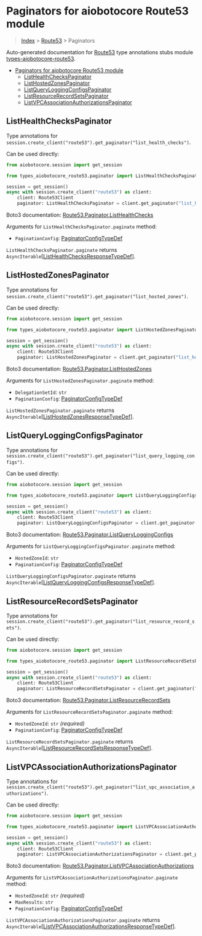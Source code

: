 <a id="paginators-for-aiobotocore-route53-module"></a>

# Paginators for aiobotocore Route53 module

> [Index](..) > [Route53](.) > Paginators

Auto-generated documentation for
[Route53](https://boto3.amazonaws.com/v1/documentation/api/latest/reference/services/route53.html#Route53)
type annotations stubs module
[types-aiobotocore-route53](https://pypi.org/project/types-aiobotocore-route53/).

- [Paginators for aiobotocore Route53 module](#paginators-for-aiobotocore-route53-module)
  - [ListHealthChecksPaginator](#listhealthcheckspaginator)
  - [ListHostedZonesPaginator](#listhostedzonespaginator)
  - [ListQueryLoggingConfigsPaginator](#listqueryloggingconfigspaginator)
  - [ListResourceRecordSetsPaginator](#listresourcerecordsetspaginator)
  - [ListVPCAssociationAuthorizationsPaginator](#listvpcassociationauthorizationspaginator)

<a id="listhealthcheckspaginator"></a>

## ListHealthChecksPaginator

Type annotations for
`session.create_client("route53").get_paginator("list_health_checks")`.

Can be used directly:

```python
from aiobotocore.session import get_session

from types_aiobotocore_route53.paginator import ListHealthChecksPaginator

session = get_session()
async with session.create_client("route53") as client:
    client: Route53Client
    paginator: ListHealthChecksPaginator = client.get_paginator("list_health_checks")
```

Boto3 documentation:
[Route53.Paginator.ListHealthChecks](https://boto3.amazonaws.com/v1/documentation/api/latest/reference/services/route53.html#Route53.Paginator.ListHealthChecks)

Arguments for `ListHealthChecksPaginator.paginate` method:

- `PaginationConfig`:
  [PaginatorConfigTypeDef](./type_defs.md#paginatorconfigtypedef)

`ListHealthChecksPaginator.paginate` returns
`AsyncIterable`\[[ListHealthChecksResponseTypeDef](./type_defs.md#listhealthchecksresponsetypedef)\].

<a id="listhostedzonespaginator"></a>

## ListHostedZonesPaginator

Type annotations for
`session.create_client("route53").get_paginator("list_hosted_zones")`.

Can be used directly:

```python
from aiobotocore.session import get_session

from types_aiobotocore_route53.paginator import ListHostedZonesPaginator

session = get_session()
async with session.create_client("route53") as client:
    client: Route53Client
    paginator: ListHostedZonesPaginator = client.get_paginator("list_hosted_zones")
```

Boto3 documentation:
[Route53.Paginator.ListHostedZones](https://boto3.amazonaws.com/v1/documentation/api/latest/reference/services/route53.html#Route53.Paginator.ListHostedZones)

Arguments for `ListHostedZonesPaginator.paginate` method:

- `DelegationSetId`: `str`
- `PaginationConfig`:
  [PaginatorConfigTypeDef](./type_defs.md#paginatorconfigtypedef)

`ListHostedZonesPaginator.paginate` returns
`AsyncIterable`\[[ListHostedZonesResponseTypeDef](./type_defs.md#listhostedzonesresponsetypedef)\].

<a id="listqueryloggingconfigspaginator"></a>

## ListQueryLoggingConfigsPaginator

Type annotations for
`session.create_client("route53").get_paginator("list_query_logging_configs")`.

Can be used directly:

```python
from aiobotocore.session import get_session

from types_aiobotocore_route53.paginator import ListQueryLoggingConfigsPaginator

session = get_session()
async with session.create_client("route53") as client:
    client: Route53Client
    paginator: ListQueryLoggingConfigsPaginator = client.get_paginator("list_query_logging_configs")
```

Boto3 documentation:
[Route53.Paginator.ListQueryLoggingConfigs](https://boto3.amazonaws.com/v1/documentation/api/latest/reference/services/route53.html#Route53.Paginator.ListQueryLoggingConfigs)

Arguments for `ListQueryLoggingConfigsPaginator.paginate` method:

- `HostedZoneId`: `str`
- `PaginationConfig`:
  [PaginatorConfigTypeDef](./type_defs.md#paginatorconfigtypedef)

`ListQueryLoggingConfigsPaginator.paginate` returns
`AsyncIterable`\[[ListQueryLoggingConfigsResponseTypeDef](./type_defs.md#listqueryloggingconfigsresponsetypedef)\].

<a id="listresourcerecordsetspaginator"></a>

## ListResourceRecordSetsPaginator

Type annotations for
`session.create_client("route53").get_paginator("list_resource_record_sets")`.

Can be used directly:

```python
from aiobotocore.session import get_session

from types_aiobotocore_route53.paginator import ListResourceRecordSetsPaginator

session = get_session()
async with session.create_client("route53") as client:
    client: Route53Client
    paginator: ListResourceRecordSetsPaginator = client.get_paginator("list_resource_record_sets")
```

Boto3 documentation:
[Route53.Paginator.ListResourceRecordSets](https://boto3.amazonaws.com/v1/documentation/api/latest/reference/services/route53.html#Route53.Paginator.ListResourceRecordSets)

Arguments for `ListResourceRecordSetsPaginator.paginate` method:

- `HostedZoneId`: `str` *(required)*
- `PaginationConfig`:
  [PaginatorConfigTypeDef](./type_defs.md#paginatorconfigtypedef)

`ListResourceRecordSetsPaginator.paginate` returns
`AsyncIterable`\[[ListResourceRecordSetsResponseTypeDef](./type_defs.md#listresourcerecordsetsresponsetypedef)\].

<a id="listvpcassociationauthorizationspaginator"></a>

## ListVPCAssociationAuthorizationsPaginator

Type annotations for
`session.create_client("route53").get_paginator("list_vpc_association_authorizations")`.

Can be used directly:

```python
from aiobotocore.session import get_session

from types_aiobotocore_route53.paginator import ListVPCAssociationAuthorizationsPaginator

session = get_session()
async with session.create_client("route53") as client:
    client: Route53Client
    paginator: ListVPCAssociationAuthorizationsPaginator = client.get_paginator("list_vpc_association_authorizations")
```

Boto3 documentation:
[Route53.Paginator.ListVPCAssociationAuthorizations](https://boto3.amazonaws.com/v1/documentation/api/latest/reference/services/route53.html#Route53.Paginator.ListVPCAssociationAuthorizations)

Arguments for `ListVPCAssociationAuthorizationsPaginator.paginate` method:

- `HostedZoneId`: `str` *(required)*
- `MaxResults`: `str`
- `PaginationConfig`:
  [PaginatorConfigTypeDef](./type_defs.md#paginatorconfigtypedef)

`ListVPCAssociationAuthorizationsPaginator.paginate` returns
`AsyncIterable`\[[ListVPCAssociationAuthorizationsResponseTypeDef](./type_defs.md#listvpcassociationauthorizationsresponsetypedef)\].
